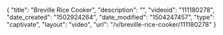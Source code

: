 {
    "title": "Breville Rice Cooker",
    "description": "",
    "videoid": "111180278",
    "date_created": "1502924264",
    "date_modified": "1504247457",
    "type": "captivate",
    "layout": "video",
    "url": "\/v\/breville-rice-cooker\/111180278"
}